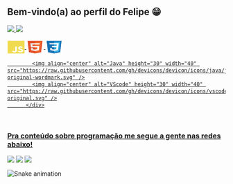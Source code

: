 ## Bem-vindo(a) ao perfil do Felipe 😁

 <div>
   <a href="https://github.com/felipeboliveira">
   <img height="180em" src="https://github-readme-stats.vercel.app/api?username=felipeboliveira
&show_icons=true&theme=tokyonight&include_all_commits=true&count_private=true"/>
   <img height="180em" src="https://github-readme-stats.vercel.app/api/top-langs/?username=felipeboliveira
&layout=compact&langs_count=6&theme=tokyonight"/>

</div>
<div style="display: inline_block"><br>
  <img align="center" alt="Js" height="30" width="40" src="https://raw.githubusercontent.com/devicons/devicon/master/icons/javascript/javascript-plain.svg">
  <img align="center" alt="HTML" height="30" width="40" src="https://raw.githubusercontent.com/devicons/devicon/master/icons/html5/html5-original.svg">
  <img align="center" alt="CSS" height="30" width="40" src="https://raw.githubusercontent.com/devicons/devicon/master/icons/css3/css3-original.svg">
  
            <img align="center" alt="Java" height="30" width="40" src="https://raw.githubusercontent.com/gh/devicons/devicon/icons/java/java-original-wordmark.svg" />
            <img align="center" alt="VScode" height="30" width="40" src="https://raw.githubusercontent.com/gh/devicons/devicon/icons/vscode/vscode-original.svg" />
          </div>
 
 <br>
 
  ### Pra conteúdo sobre programação me segue a gente nas redes abaixo!
 
<div> 
    <a href="" target="_blank"><img src="https://img.shields.io/badge/-Instagram-%23E4405F?style=for-the-badge&logo=instagram&logoColor=white" target="_blank"></a>
 <a href="" target="_blank"><img src="https://img.shields.io/badge/Discord-7289DA?style=for-the-badge&logo=discord&logoColor=white" target="_blank"></a> 
  <a href="https://www.linkedin.com/in/felipe-barros-62040b167/" target="_blank"><img src="https://img.shields.io/badge/-LinkedIn-%230077B5?style=for-the-badge&logo=linkedin&logoColor=white" target="_blank"></a> 
 
  ![Snake animation](https://github.com/felipeboliveira/felipeboliveira/blob/output/github-contribution-grid-snake.svg)

</div>
